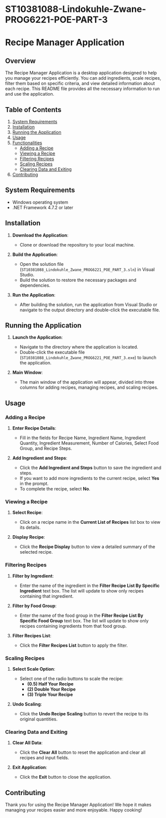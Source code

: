# ST10381088-Lindokuhle-Zwane-PROG6221-POE-PART-3
# Recipe Manager Application

## Overview

The Recipe Manager Application is a desktop application designed to help you manage your recipes efficiently. You can add ingredients, scale recipes, filter them based on specific criteria, and view detailed information about each recipe. This README file provides all the necessary information to run and use the application.

## Table of Contents

1. [System Requirements](#system-requirements)
2. [Installation](#installation)
3. [Running the Application](#running-the-application)
4. [Usage](#usage)
5. [Functionalities](#functionalities)
    - [Adding a Recipe](#adding-a-recipe)
    - [Viewing a Recipe](#viewing-a-recipe)
    - [Filtering Recipes](#filtering-recipes)
    - [Scaling Recipes](#scaling-recipes)
    - [Clearing Data and Exiting](#clearing-data-and-exiting)
6. [Contributing](#contributing)


## System Requirements

- Windows operating system
- .NET Framework 4.7.2 or later

## Installation

1. **Download the Application**:
   - Clone or download the repository to your local machine.

2. **Build the Application**:
   - Open the solution file (`ST10381088_Lindokuhle_Zwane_PROG6221_POE_PART_3.sln`) in Visual Studio.
   - Build the solution to restore the necessary packages and dependencies.

3. **Run the Application**:
   - After building the solution, run the application from Visual Studio or navigate to the output directory and double-click the executable file.

## Running the Application

1. **Launch the Application**:
   - Navigate to the directory where the application is located.
   - Double-click the executable file (`ST10381088_Lindokuhle_Zwane_PROG6221_POE_PART_3.exe`) to launch the application.

2. **Main Window**:
   - The main window of the application will appear, divided into three columns for adding recipes, managing recipes, and scaling recipes.

## Usage

### Adding a Recipe

1. **Enter Recipe Details**:
   - Fill in the fields for Recipe Name, Ingredient Name, Ingredient Quantity, Ingredient Measurement, Number of Calories, Select Food Group, and Recipe Steps.

2. **Add Ingredient and Steps**:
   - Click the **Add Ingredient and Steps** button to save the ingredient and steps.
   - If you want to add more ingredients to the current recipe, select **Yes** in the prompt.
   - To complete the recipe, select **No**.

### Viewing a Recipe

1. **Select Recipe**:
   - Click on a recipe name in the **Current List of Recipes** list box to view its details.

2. **Display Recipe**:
   - Click the **Recipe Display** button to view a detailed summary of the selected recipe.

### Filtering Recipes

1. **Filter by Ingredient**:
   - Enter the name of the ingredient in the **Filter Recipe List By Specific Ingredient** text box. The list will update to show only recipes containing that ingredient.

2. **Filter by Food Group**:
   - Enter the name of the food group in the **Filter Recipe List By Specific Food Group** text box. The list will update to show only recipes containing ingredients from that food group.

3. **Filter Recipes List**:
   - Click the **Filter Recipes List** button to apply the filter.

### Scaling Recipes

1. **Select Scale Option**:
   - Select one of the radio buttons to scale the recipe:
     - **(0.5) Half Your Recipe**
     - **(2) Double Your Recipe**
     - **(3) Triple Your Recipe**

2. **Undo Scaling**:
   - Click the **Undo Recipe Scaling** button to revert the recipe to its original quantities.

### Clearing Data and Exiting

1. **Clear All Data**:
   - Click the **Clear All** button to reset the application and clear all recipes and input fields.

2. **Exit Application**:
   - Click the **Exit** button to close the application.

## Contributing



Thank you for using the Recipe Manager Application! We hope it makes managing your recipes easier and more enjoyable. Happy cooking!

